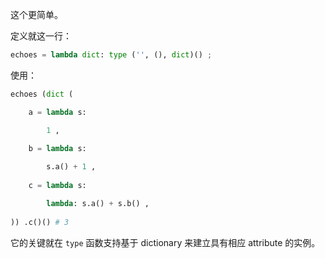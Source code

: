 这个更简单。

定义就这一行：

~~~ python
echoes = lambda dict: type ('', (), dict)() ;
~~~

使用：

~~~ python
echoes (dict (

    a = lambda s:

        1 ,
    
    b = lambda s:

        s.a() + 1 ,
    
    c = lambda s:

        lambda: s.a() + s.b() ,
    
)) .c()() # 3
~~~

它的关键就在 `type` 函数支持基于 dictionary 来建立具有相应 attribute 的实例。
